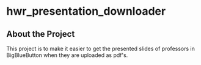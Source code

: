 # hwr_presentation_downloader

## About the Project
This project is to make it easier to get the presented slides of professors in BigBlueButton when they are uploaded as pdf's.

